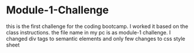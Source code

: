 # Module-1-Challenge
this is the first challenge for the coding bootcamp.
I worked it based on the class instructions.
the file name in my pc is as module-1 challenge.
I changed div tags to semantic elements and
only few changes to css style sheet
